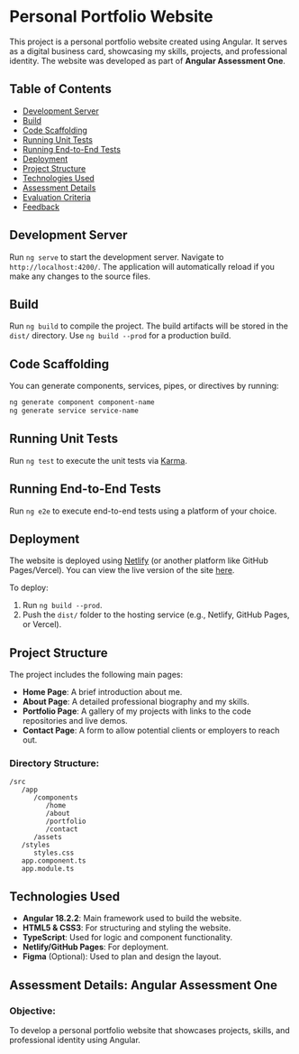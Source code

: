 
# Personal Portfolio Website

This project is a personal portfolio website created using Angular. It serves as a digital business card, showcasing my skills, projects, and professional identity. The website was developed as part of **Angular Assessment One**.

## Table of Contents

- [Development Server](#development-server)
- [Build](#build)
- [Code Scaffolding](#code-scaffolding)
- [Running Unit Tests](#running-unit-tests)
- [Running End-to-End Tests](#running-end-to-end-tests)
- [Deployment](#deployment)
- [Project Structure](#project-structure)
- [Technologies Used](#technologies-used)
- [Assessment Details](#assessment-details-angular-assessment-one)
- [Evaluation Criteria](#evaluation-criteria)
- [Feedback](#feedback-and-review)

## Development Server

Run `ng serve` to start the development server. Navigate to `http://localhost:4200/`. The application will automatically reload if you make any changes to the source files.

## Build

Run `ng build` to compile the project. The build artifacts will be stored in the `dist/` directory. Use `ng build --prod` for a production build.

## Code Scaffolding

You can generate components, services, pipes, or directives by running:

```bash
ng generate component component-name
ng generate service service-name
```

## Running Unit Tests

Run `ng test` to execute the unit tests via [Karma](https://karma-runner.github.io).

## Running End-to-End Tests

Run `ng e2e` to execute end-to-end tests using a platform of your choice.

## Deployment

The website is deployed using [Netlify](https://www.netlify.com/) (or another platform like GitHub Pages/Vercel). You can view the live version of the site [here](URL).

To deploy:

1. Run `ng build --prod`.
2. Push the `dist/` folder to the hosting service (e.g., Netlify, GitHub Pages, or Vercel).

## Project Structure

The project includes the following main pages:

- **Home Page**: A brief introduction about me.
- **About Page**: A detailed professional biography and my skills.
- **Portfolio Page**: A gallery of my projects with links to the code repositories and live demos.
- **Contact Page**: A form to allow potential clients or employers to reach out.

### Directory Structure:

```
/src
   /app
      /components
         /home
         /about
         /portfolio
         /contact
      /assets
   /styles
      styles.css
   app.component.ts
   app.module.ts
```

## Technologies Used

- **Angular 18.2.2**: Main framework used to build the website.
- **HTML5 & CSS3**: For structuring and styling the website.
- **TypeScript**: Used for logic and component functionality.
- **Netlify/GitHub Pages**: For deployment.
- **Figma** (Optional): Used to plan and design the layout.

## Assessment Details: Angular Assessment One

### Objective:

To develop a personal portfolio website that showcases projects, skills, and professional identity using Angular.

